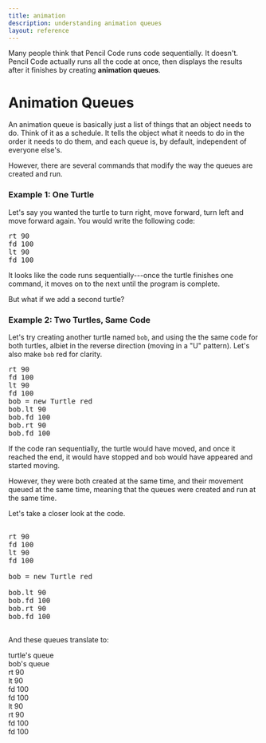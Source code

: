 ```yaml
---
title: animation
description: understanding animation queues
layout: reference
---
```


Many people think that Pencil Code runs code sequentially. It doesn't. Pencil Code actually runs all the code at once, then displays the results after it finishes by creating **animation queues**. 

# Animation Queues

An animation queue is basically just a list of things that an object needs to do. Think of it as a schedule. It tells the object what it needs to do in the order it needs to do them, and each queue is, by default, independent of everyone else's. 

However, there are several commands that modify the way the queues are created and run. 

### Example 1: One Turtle

Let's say you wanted the turtle to turn right, move forward, turn left and move forward again. You would write the following code: 

<pre class="examp">
rt 90
fd 100
lt 90
fd 100
</pre>

<script type="demo" width=220 height=220>
demo ->
  rt 90
  fd 100
  lt 90
  fd 100
</script>

It looks like the code runs sequentially---once the turtle finishes one command, it moves on to the next until the program is complete. 

But what if we add a second turtle?

### Example 2: Two Turtles, Same Code

Let's try creating another turtle named `bob`, and using the the same code for both turtles, albiet in the reverse direction (moving in a "U" pattern). Let's also make `bob` red for clarity. 

<pre class="examp">
rt 90
fd 100
lt 90
fd 100
bob = new Turtle red
bob.lt 90
bob.fd 100
bob.rt 90
bob.fd 100
</pre>

<script type="figure" width=420 height=240>
go = ->
  rt 90
  fd 100
  lt 90
  fd 100
  bob = new Turtle red
  bob.lt 90
  bob.fd 100
  bob.rt 90
  bob.fd 100
  click (e) ->
    if (!turtle.queue().length)
      speed(Infinity)
      pen(null)
      home()
      cs()
      speed(1)
      go()
go()
</script>

If the code ran sequentially, the turtle would have moved, and once it reached the end, it would have stopped and `bob` would have appeared and started moving. 

However, they were both created at the same time, and their movement queued at the same time, meaning that the queues were created and run at the same time. 

Let's take a closer look at the code. 

<pre class="jumbo">
<span data-dfnright="turtle's queue">
rt 90
fd 100
lt 90
fd 100
</span>
bob = new Turtle red
<span data-dfnright="bob's queue">
bob.lt 90
bob.fd 100
bob.rt 90
bob.fd 100
</span>
</pre>

And these queues translate to: 

<div class="rTable">
<div class="rTableBody">
<div class="rTableRow"><div class="rTableHead">turtle's queue</div><div class="rTableHead">bob's queue</div></div>
<div class="rTableRow">
<div class="rTableCell">rt 90</div>
<div class="rTableCell">lt 90</div>
</div>
<div class="rTableRow">
<div class="rTableCell">fd 100</div>
<div class="rTableCell">fd 100</div>
</div>
<div class="rTableRow">
<div class="rTableCell">lt 90</div>
<div class="rTableCell">rt 90</div>
</div>
<div class="rTableRow">
<div class="rTableCell">fd 100</div>
<div class="rTableCell">fd 100</div>
</div>
</div>
</div>
